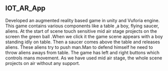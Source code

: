 ## IOT_AR_App
Developed an augmented reality based game in unity and Vuforia engine. This game contains various components like a table ,a boy, flying saucer, aliens. At the start of scene touch sensitive mid air stage projects on the screen the green ball .When we click it the game scene appears with a boy standing idly on table. Then a saucer comes above the table and releases aliens. These aliens try to push man.Man to defend himself he need to throw aliens aways from table. The game has left and right buttons which controls mans movement. As we have used mid air stage, the whole scene projects on air without any support. 

